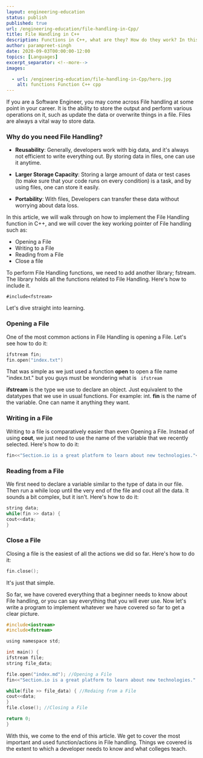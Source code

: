 ```yaml
---
layout: engineering-education
status: publish
published: true
url: /engineering-education/file-handling-in-Cpp/
title: File Handling in C++
description: Functions in C++, what are they? How do they work? In this article we will be going over one of the most fundamental idea in programming.
author: parampreet-singh
date: 2020-09-03T00:00:00-12:00
topics: [Languages]
excerpt_separator: <!--more-->
images:

  - url: /engineering-education/file-handling-in-Cpp/hero.jpg
    alt: functions Function C++ cpp
---
```

If you are a Software Engineer, you may come across File handling at some point in your career. It is the ability to store the output and perform various operations on it, such as update the data or overwrite things in a file. Files are always a vital way to store data.
<!--more-->
### Why do you need File Handling?
- **Reusability**: Generally, developers work with big data, and it's always not efficient to write everything out. By storing data in files, one can use it anytime.

- **Larger Storage Capacity**: Storing a large amount of data or test cases (to make sure that your code runs on every condition) is a task, and by using files, one can store it easily.

- **Portability**: With files, Developers can transfer these data without worrying about data loss.

In this article, we will walk through on how to implement the File Handling function in C++, and we will cover the key working pointer of File handling such as:

- Opening a File
- Writing to a File
- Reading from a File
- Close a file

To perform File Handling functions, we need to add another library; fstream. The library holds all the functions related to File Handling. Here's how to include it.

`#include<fstream>`

Let's dive straight into learning.

### Opening a File
One of the most common actions in File Handling is opening a File. Let's see how to do it:

```C
ifstream fin;
fin.open("index.txt")
```

That was simple as we just used a function **open** to open a file name "index.txt." but you guys must be wondering what is ``` ifstream```

**ifstream** is the type we use to declare an object. Just equivalent to the datatypes that we use in usual functions. For example: int.
**fin** is the name of the variable. One can name it anything they want.

### Writing in a File
Writing to a file is comparatively easier than even Opening a File. Instead of using **cout**, we just need to use the name of the variable that we recently selected. Here's how to do it:

```C
fin<<"Section.io is a great platform to learn about new technologies."<<endl;
```

### Reading from a File
We first need to declare a variable similar to the type of data in our file. Then run a while loop until the very end of the file and cout all the data. It sounds a bit complex, but it isn't. Here's how to do it:

```C
string data;
while(fin >> data) {
cout<<data;
}
```

### Close a File

Closing a file is the easiest of all the actions we did so far. Here's how to do it:

```C
fin.close();
```
It's just that simple.

So far, we have covered everything that a beginner needs to know about File handling, or you can say everything that you will ever use. Now let's write a program to implement whatever we have covered so far to get a clear picture.

```C
#include<iostream>
#include<fstream>

using namespace std;

int main() {
ifstream file;
string file_data;

file.open("index.md"); //Opening a File
fin<<"Section.io is a great platform to learn about new technologies." //Writing in a File

while(file >> file_data) { //Redaing from a File
cout<<data;
}
file.close(); //Closing a File

return 0;
}
```

With this, we come to the end of this article. We get to cover the most important and used function/actions in File handling. Things we covered is the extent to which a developer needs to know and what colleges teach.
